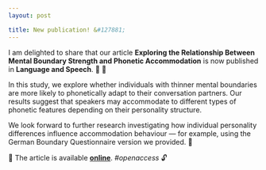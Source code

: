 ```yaml
---
layout: post

title: New publication! &#127881;
---
```


I am delighted to share that our article <strong>Exploring the Relationship Between Mental Boundary Strength 
and Phonetic Accommodation</strong> is now published in <strong>Language and Speech</strong>. &#129346; &#127870;

In this study, we explore whether individuals with thinner mental boundaries are more likely to phonetically adapt to 
their conversation partners. Our results suggest that speakers may accommodate to different types of phonetic 
features depending on their personality structure.

We look forward to further research investigating how individual personality differences influence accommodation behaviour &mdash; for example, using the German Boundary Questionnaire version we provided. &#128064; 

&#128214; The article is available <strong><a href="https://doi.org/10.1177/00238309251341895" target="_blank" rel="noopener">online</a></strong>. <em>#openaccess</em> &#128275;
